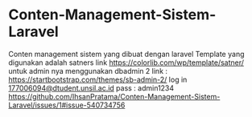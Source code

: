 # Conten-Management-Sistem-Laravel
Conten management sistem yang dibuat dengan laravel 
Template yang digunakan adalah satners 
link https://colorlib.com/wp/template/satner/
untuk admin nya menggunakan dbadmin 2
link : https://startbootstrap.com/themes/sb-admin-2/
log in
177006094@dtudent.unsil.ac.id
pass : admin1234
https://github.com/IhsanPratama/Conten-Management-Sistem-Laravel/issues/1#issue-540734756
